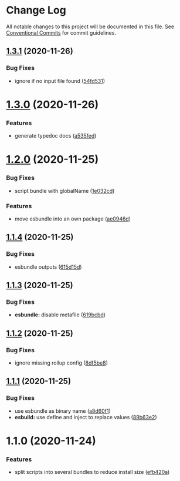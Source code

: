 # Change Log

All notable changes to this project will be documented in this file.
See [Conventional Commits](https://conventionalcommits.org) for commit guidelines.

## [1.3.1](https://github.com/carvjs/tools/compare/@carv/bundle@1.3.0...@carv/bundle@1.3.1) (2020-11-26)

### Bug Fixes

- ignore if no input file found ([54fd531](https://github.com/carvjs/tools/commit/54fd5315dee2b8779eee41994c42881df0d0f56a))

# [1.3.0](https://github.com/carvjs/tools/compare/@carv/bundle@1.2.0...@carv/bundle@1.3.0) (2020-11-26)

### Features

- generate typedoc docs ([a535fed](https://github.com/carvjs/tools/commit/a535fedb97ecc871d8ec92c5c96533355748f405))

# [1.2.0](https://github.com/carvjs/tools/compare/@carv/bundle@1.1.4...@carv/bundle@1.2.0) (2020-11-25)

### Bug Fixes

- script bundle with globalName ([1e032cd](https://github.com/carvjs/tools/commit/1e032cd20384a5d17d6440821d974eae530bbb77))

### Features

- move esbundle into an own package ([ae0946d](https://github.com/carvjs/tools/commit/ae0946ddc7bee84a6d9c6a96d231a89288356e44))

## [1.1.4](https://github.com/carvjs/tools/compare/@carv/bundle@1.1.3...@carv/bundle@1.1.4) (2020-11-25)

### Bug Fixes

- esbundle outputs ([615d15d](https://github.com/carvjs/tools/commit/615d15d22bd64d9603e0d5c9851c361cf8e29a33))

## [1.1.3](https://github.com/carvjs/tools/compare/@carv/bundle@1.1.2...@carv/bundle@1.1.3) (2020-11-25)

### Bug Fixes

- **esbundle:** disable metafile ([619bcbd](https://github.com/carvjs/tools/commit/619bcbdce5a697e6dc70fec7dc321fa67575b765))

## [1.1.2](https://github.com/carvjs/tools/compare/@carv/bundle@1.1.1...@carv/bundle@1.1.2) (2020-11-25)

### Bug Fixes

- ignore missing rollup config ([8df5be8](https://github.com/carvjs/tools/commit/8df5be88572471411f1170cf68fa7579d8558c12))

## [1.1.1](https://github.com/carvjs/tools/compare/@carv/bundle@1.1.0...@carv/bundle@1.1.1) (2020-11-25)

### Bug Fixes

- use esbundle as binary name ([a8d60f1](https://github.com/carvjs/tools/commit/a8d60f190d209f97c1008a20b0dc398dc8ff7098))
- **esbuild:** use define and inject to replace values ([89b63e2](https://github.com/carvjs/tools/commit/89b63e2abd7e7aaf9470a63de73296b705aec881))

# 1.1.0 (2020-11-24)

### Features

- split scripts into several bundles to reduce install size ([efb420a](https://github.com/carvjs/tools/commit/efb420ac3dd5b1e4da705ebbae21527e65075fc6))
